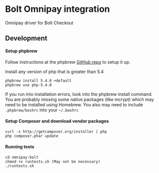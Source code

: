 # Bolt Omnipay integration
Omnipay driver for Bolt Checkout

## Development
#### Setup phpbrew
Follow instructions at the phpbrew [GitHub repo](https://github.com/phpbrew/phpbrew) to setup it up.

Install any version of php that is greater than 5.4
```
phpbrew install 5.4.0 +default
phpbrew use php-5.4.0
```

If you run into installation errors, look into the phpbrew install command. You are probably missing
some native packages (like mcrypt) which may need to be installed using Homebrew. You also may need to include
`.phpbrew/bashrc` into your `~/.bashrc`
 

#### Setup Composer and download vendor packages
```
curl -s http://getcomposer.org/installer | php
php composer.phar update
```

#### Running tests 
```
cd omnipay-bolt
chmod +x runtests.sh (May not be necessary)
./runtests.sh
```